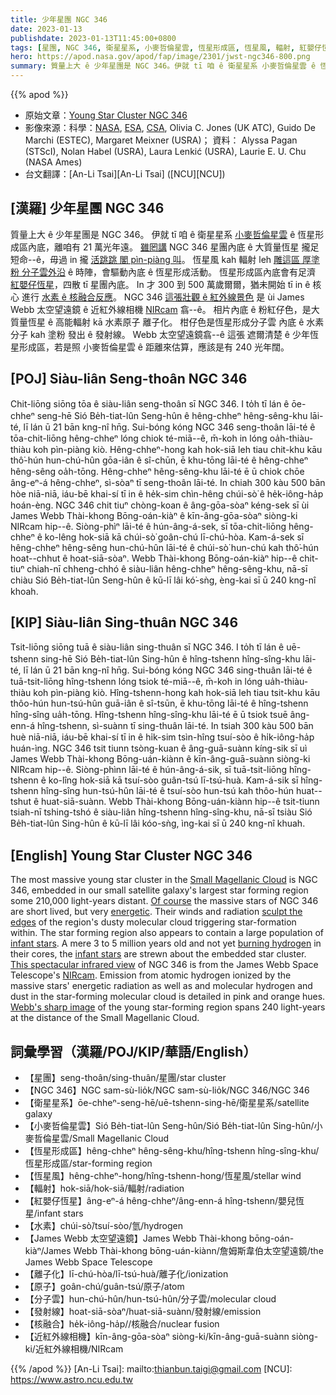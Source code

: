 ```yaml
---
title: 少年星團 NGC 346
date: 2023-01-13
publishdate: 2023-01-13T11:45:00+0800
tags: [星團, NGC 346, 衛星星系, 小麥哲倫星雲, 恆星形成區, 恆星風, 輻射, 紅嬰仔恆星, 水素, James Webb 太空望遠鏡, 離子化, 分子雲, 發射線, 核融合, 近紅外線相機, NIRcam, 原子]
hero: https://apod.nasa.gov/apod/fap/image/2301/jwst-ngc346-800.png
summary: 質量上大 ê 少年星團是 NGC 346。伊就 tī 咱 ê 衛星星系 小麥哲倫星雲 ê 恆星形成區內底，離咱有 21 萬光年遠。
---
```


{{% apod %}}

- 原始文章：[Young Star Cluster NGC 346](https://apod.nasa.gov/apod/ap230113.html)
- 影像來源：科學：[NASA](https://www.nasa.gov), [ESA](https://www.esa.int/), [CSA](https://www.asc-csa.gc.ca/eng/), Olivia C. Jones (UK ATC), Guido De Marchi (ESTEC), Margaret Meixner (USRA)；
資料： Alyssa Pagan (STScI), Nolan Habel (USRA), Laura Lenkić (USRA), Laurie E. U. Chu (NASA Ames)
- 台文翻譯：[An-Li Tsai][An-Li Tsai] ([NCU][NCU])

## [漢羅] 少年星團 NGC 346
質量上大 ê 少年星團是 NGC 346。
伊就 tī 咱 ê 衛星星系 [小麥哲倫星雲][Small Magellanic Cloud] ê 恆星形成區內底，離咱有 21 萬光年遠。
[雖罔講][Of course] NGC 346 星團內底 ê 大質量恆星 攏足短命--ê，毋過 in 攏 [活跳跳 閣 pìn-piàng 叫][energetic]。
恆星風 kah 輻射 leh [雕這區 厚塗粉 分子雲外沿][sculpt the edges] ê 時陣，會驅動內底 ê 恆星形成活動。
恆星形成區內底會有足濟 [紅嬰仔恆星][infant stars]，四散 tī 星團內底。
In 才 300 到 500 萬歲爾爾，猶未開始 tī in ê 核心 進行 [水素 ê 核融合反應][burning hydrogen]。
NGC 346 [這張壯觀 ê 紅外線景色][This spectacular infrared view] 是 ùi James Webb 太空望遠鏡 ê 近紅外線相機  [NIRcam][NIRcam] 翕--ê。
相片內底 ê 粉紅仔色，是大質量恆星 ê 高能輻射 kā 水素原子 離子化。
柑仔色是恆星形成分子雲 內底 ê 水素分子 kah 塗粉 發出 ê 發射線。
Webb 太空望遠鏡翕--ê 這張 遮爾清楚 ê 少年恆星形成區，若是照 小麥哲倫星雲 ê 距離來估算，應該是有 240 光年闊。


## [POJ] Siàu-liân Seng-thoân NGC 346
Chit-liōng siōng tōa ê siàu-liân seng-thoân sī NGC 346.
I to̍h tī lán ê ōe-chheⁿ seng-hē Sió Be̍h-tiat-lûn Seng-hûn ê hêng-chheⁿ hêng-sêng-khu lāi-té, lī lán ū 21 bān kng-nî hn̄g.
Sui-bóng kóng NGC 346 seng-thoân lāi-té ê tōa-chit-liōng hêng-chheⁿ lóng chiok té-miā--ê, m̄-koh in lóng oa̍h-thiàu-thiàu koh pìn-piàng kiò.
Hêng-chheⁿ-hong kah hok-siā leh tiau chit-khu kāu thô͘-hún hun-chú-hûn gōa-iân ê sî-chūn, ē khu-tōng lāi-té ê hêng-chheⁿ hêng-sêng oa̍h-tōng.
Hêng-chheⁿ hêng-sêng-khu lāi-té ē ū chiok chōe âng-eⁿ-á hêng-chheⁿ, sì-sòaⁿ tī seng-thoân lāi-té.
In chiah 300 kàu 500 bān hòe niā-niā, iáu-bē khai-sí tī in ê he̍k-sim chìn-hêng chúi-sò͘ ê he̍k-iông-ha̍p hoán-èng.
NGC 346 chit tiuⁿ chòng-koan ê âng-gōa-sòaⁿ kéng-sek sī ùi James Webb Thài-khong Bōng-oán-kiàⁿ ê kīn-âng-gōa-sòaⁿ siòng-ki NIRcam hip--ê.
Siòng-phìⁿ lāi-té ê hún-âng-á-sek, sī tōa-chit-liōng hêng-chheⁿ ê ko-lêng hok-siā kā chúi-sò͘ goân-chú lī-chú-hòa.
Kam-á-sek sī hêng-chheⁿ hêng-sêng hun-chú-hûn lāi-té ê chúi-sò͘ hun-chú kah thô͘-hún hoat--chhut ê hoat-siā-sòaⁿ.
Webb Thài-khong Bōng-oán-kiàⁿ hip--ê chit-tiuⁿ chiah-nī chheng-chhó ê siàu-liân hêng-chheⁿ hêng-sêng-khu, nā-sī chiàu Sió Be̍h-tiat-lûn Seng-hûn ê kū-lī lâi kó͘-sǹg, èng-kai sī ū 240 kng-nî khoah.

## [KIP] Siàu-liân Sing-thuân NGC 346
Tsit-liōng siōng tuā ê siàu-liân sing-thuân sī NGC 346.
I to̍h tī lán ê uē-tshenn sing-hē Sió Be̍h-tiat-lûn Sing-hûn ê hîng-tshenn hîng-sîng-khu lāi-té, lī lán ū 21 bān kng-nî hn̄g.
Sui-bóng kóng NGC 346 sing-thuân lāi-té ê tuā-tsit-liōng hîng-tshenn lóng tsiok té-miā--ê, m̄-koh in lóng ua̍h-thiàu-thiàu koh pìn-piàng kiò.
Hîng-tshenn-hong kah hok-siā leh tiau tsit-khu kāu thôo-hún hun-tsú-hûn guā-iân ê sî-tsūn, ē khu-tōng lāi-té ê hîng-tshenn hîng-sîng ua̍h-tōng.
Hîng-tshenn hîng-sîng-khu lāi-té ē ū tsiok tsuē âng-enn-á hîng-tshenn, sì-suànn tī sing-thuân lāi-té.
In tsiah 300 kàu 500 bān huè niā-niā, iáu-bē khai-sí tī in ê hi̍k-sim tsìn-hîng tsuí-sòo ê hi̍k-iông-ha̍p huán-ìng.
NGC 346 tsit tiunn tsòng-kuan ê âng-guā-suànn kíng-sik sī uì James Webb Thài-khong Bōng-uán-kiànn ê kīn-âng-guā-suànn siòng-ki NIRcam hip--ê.
Siòng-phìnn lāi-té ê hún-âng-á-sik, sī tuā-tsit-liōng hîng-tshenn ê ko-lîng hok-siā kā tsuí-sòo guân-tsú lī-tsú-huà.
Kam-á-sik sī hîng-tshenn hîng-sîng hun-tsú-hûn lāi-té ê tsuí-sòo hun-tsú kah thôo-hún huat--tshut ê huat-siā-suànn.
Webb Thài-khong Bōng-uán-kiànn hip--ê tsit-tiunn tsiah-nī tshing-tshó ê siàu-liân hîng-tshenn hîng-sîng-khu, nā-sī tsiàu Sió Be̍h-tiat-lûn Sing-hûn ê kū-lī lâi kóo-sǹg, ìng-kai sī ū 240 kng-nî khuah.

## [English] Young Star Cluster NGC 346

The most massive young star cluster in the [Small Magellanic Cloud][Small Magellanic Cloud] is NGC 346, embedded in our small satellite galaxy's largest star forming region some 210,000 light-years distant.
[Of course][Of course] the massive stars of NGC 346 are short lived, but very [energetic][energetic].
Their winds and radiation [sculpt the edges][sculpt the edges] of the region's dusty molecular cloud triggering star-formation within.
The star forming region also appears to contain a large population of [infant stars][infant stars].
A mere 3 to 5 million years old and not yet [burning hydrogen][burning hydrogen] in their cores, the [infant stars][infant stars] are strewn about the embedded star cluster.
[This spectacular infrared view][This spectacular infrared view] of NGC 346 is from the James Webb Space Telescope's [NIRcam][NIRcam].
Emission from atomic hydrogen ionized by the massive stars' energetic radiation as well as and molecular hydrogen and dust in the star-forming molecular cloud is detailed in pink and orange hues.
[Webb's sharp image][Webb's sharp image] of the young star-forming region spans 240 light-years at the distance of the Small Magellanic Cloud.

## 詞彙學習（漢羅/POJ/KIP/華語/English）
- 【星團】seng-thoân/sing-thuân/星團/star cluster
- 【NGC 346】NGC sam-sù-lio̍k/NGC sam-sù-lio̍k/NGC 346/NGC 346
- 【衛星星系】ōe-chheⁿ-seng-hē/uē-tshenn-sing-hē/衛星星系/satellite galaxy
- 【小麥哲倫星雲】Sió Be̍h-tiat-lûn Seng-hûn/Sió Be̍h-tiat-lûn Sing-hûn/小麥哲倫星雲/Small Magellanic Cloud
- 【恆星形成區】hêng-chheⁿ hêng-sêng-khu/hîng-tshenn hîng-sîng-khu/恆星形成區/star-forming region
- 【恆星風】hêng-chheⁿ-hong/hîng-tshenn-hong/恆星風/stellar wind
- 【輻射】hok-siā/hok-siā/輻射/radiation
- 【紅嬰仔恆星】âng-eⁿ-á hêng-chheⁿ/âng-enn-á hîng-tshenn/嬰兒恆星/infant stars
- 【水素】chúi-sò͘/tsuí-sòo/氫/hydrogen
- 【James Webb 太空望遠鏡】James Webb Thài-khong bōng-oán-kiàⁿ/James Webb Thài-khong bōng-uán-kiànn/詹姆斯韋伯太空望遠鏡/the James Webb Space Telescope
- 【離子化】lī-chú-hòa/lī-tsú-huà/離子化/ionization
- 【原子】goân-chú/guân-tsú/原子/atom
- 【分子雲】hun-chú-hûn/hun-tsú-hûn/分子雲/molecular cloud
- 【發射線】hoat-siā-sòaⁿ/huat-siā-suànn/發射線/emission
- 【核融合】he̍k-iông-ha̍p//核融合/nuclear fusion
- 【近紅外線相機】kīn-âng-gōa-sòaⁿ siòng-ki/kīn-âng-guā-suànn siòng-ki/近紅外線相機/NIRcam
 


{{% /apod %}}
[An-Li Tsai]: mailto:thianbun.taigi@gmail.com
[NCU]: https://www.astro.ncu.edu.tw

[copyright]: https://apod.nasa.gov/apod/fap/lib/about_apod.html#srapply
[License]: https://creativecommons.org/licenses/by/2.0/


[Small Magellanic Cloud]:https://apod.nasa.gov/apod/ap210105.html
[Of course]:https://apod.nasa.gov/apod/ap991130.html
[energetic]:https://chandra.harvard.edu/photo/2003/ngc346/index.html
[sculpt the edges]:https://hubblesite.org/contents/media/images/2005/35/1818-Image.html
[infant stars]:https://apod.nasa.gov/apod/ap221118.html
[burning hydrogen]:https://solarsystem.nasa.gov/genesismission/science/module1/index.html
[infant stars]:https://chandra.harvard.edu/edu/formal/stellar_ev/story/index2.html
[This spectacular infrared view]:https://webbtelescope.org/contents/news-releases/2023/news-2023-101
[NIRcam]:https://webbtelescope.org/contents/media/images/01FA0SZSEW1TZ51BHG0EGW2EZP
[Webb's sharp image]:https://webbtelescope.org/contents/media/images/2023/101/01GNYMNTMKSZ98TE3YD5PQY2VD

